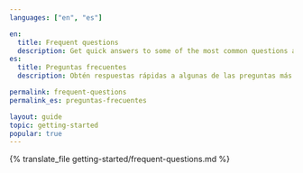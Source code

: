 ```yaml
---
languages: ["en", "es"]

en:
  title: Frequent questions
  description: Get quick answers to some of the most common questions about the platform.
es:
  title: Preguntas frecuentes
  description: Obtén respuestas rápidas a algunas de las preguntas más comunes sobre la plataforma.

permalink: frequent-questions
permalink_es: preguntas-frecuentes

layout: guide
topic: getting-started
popular: true
---
```


{% translate_file getting-started/frequent-questions.md %}